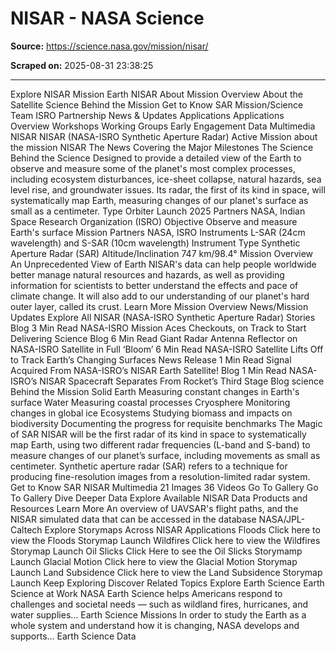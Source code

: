 # NISAR - NASA Science

**Source:** https://science.nasa.gov/mission/nisar/

**Scraped on:** 2025-08-31 23:38:25

---

Explore NISAR Mission
Earth
NISAR
About
Mission Overview
About the Satellite
Science Behind the Mission
Get to Know SAR
Mission/Science Team
ISRO Partnership
News & Updates
Applications
Applications Overview
Workshops
Working Groups
Early Engagement
Data
Multimedia
NISAR
NISAR (NASA-ISRO Synthetic Aperture Radar)
Active Mission
about the mission
NISAR
The News
Covering the Major Milestones
The Science
Behind the Science
Designed to provide a detailed view of the Earth to observe and measure some of the planet's most complex processes, including ecosystem disturbances, ice-sheet collapse, natural hazards, sea level rise, and groundwater issues. Its radar, the first of its kind in space, will systematically map Earth, measuring changes of our planet's surface as small as a centimeter.
Type
Orbiter
Launch
2025
Partners
NASA, Indian Space Research Organization (ISRO)
Objective
Observe and measure Earth's surface
Mission Partners
NASA, ISRO
Instruments
L-SAR (24cm wavelength) and S-SAR (10cm wavelength)
Instrument Type
Synthetic Aperture Radar (SAR)
Altitude/Inclination
747 km/98.4°
Mission Overview
An Unprecedented View of Earth
NISAR's data can help people worldwide better manage natural resources and hazards, as well as providing information for scientists to better understand the effects and pace of climate change. It will also add to our understanding of our planet's hard outer layer, called its crust.
Learn More
Mission Overview
News/Mission Updates
Explore All NISAR (NASA-ISRO Synthetic Aperture Radar) Stories
Blog
3 Min Read
NASA-ISRO Mission Aces Checkouts, on Track to Start Delivering Science
Blog
6 Min Read
Giant Radar Antenna Reflector on NASA-ISRO Satellite in Full ‘Bloom’
6 Min Read
NASA-ISRO Satellite Lifts Off to Track Earth’s Changing Surfaces
News Release
1 Min Read
Signal Acquired From NASA-ISRO’s NISAR Earth Satellite!
Blog
1 Min Read
NASA-ISRO’s NISAR Spacecraft Separates From Rocket’s Third Stage
Blog
science Behind the Mission
Solid Earth
Measuring constant changes in Earth's surface
Water
Measuring coastal processes
Cryosphere
Monitoring changes in global ice
Ecosystems
Studying biomass and impacts on biodiversity
Documenting the progress for requisite benchmarks
The Magic of SAR
NISAR will be the first radar of its kind in space to systematically map Earth, using two different radar frequencies (L-band and S-band) to measure changes of our planet’s surface, including movements as small as centimeter. Synthetic aperture radar (SAR) refers to a technique for producing fine-resolution images from a resolution-limited radar system.
Get to Know SAR
NISAR Multimedia
21 Images
36 Videos
Go To Gallery
Go To Gallery
Dive Deeper
Data
Explore Available NISAR Data Products and Resources
Learn More
An overview of UAVSAR's flight paths, and the NISAR simulated data that can be accessed in the database
NASA/JPL-Caltech
Explore Storymaps Across NISAR Applications
Floods
Click here to view the Floods Storymap
Launch
Wildfires
Click here to view the Wildfires Storymap
Launch
Oil Slicks
Click Here to see the Oil Slicks Storymamp
Launch
Glacial Motion
Click here to view the Glacial Motion Storymap
Launch
Land Subsidence
Click here to view the Land Subsidence Storymap
Launch
Keep Exploring
Discover Related Topics
Explore Earth Science
Earth Science at Work
NASA Earth Science helps Americans respond to challenges and societal needs — such as wildland fires, hurricanes, and water supplies…
Earth Science Missions
In order to study the Earth as a whole system and understand how it is changing, NASA develops and supports…
Earth Science Data